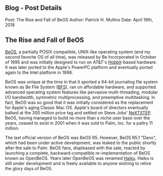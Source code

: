 ## Blog - Post Details

Post: The Rise and Fall of BeOS
Author: Patrick H. Mullins
Date: April 18th, 2018

## The Rise and Fall of BeOS

[BeOS](https://en.wikipedia.org/wiki/BeOS), a partially POSIX compatible, UNIX-like operating system (and my second favorite OS of all time), was released by Be Incorporated in October of 1995 and was initially designed to run on AT&T's [Hobbit](https://en.wikipedia.org/wiki/AT%26T_Hobbit)-based hardware. It was later ported to the Apple's PowerPC platform and eventually ported again to the Intel platform in 1998.

BeOS was unique at the time in that it sported a 64-bit journaling file system known as Be File System ([BFS](https://en.wikipedia.org/wiki/Be_File_System)), ran on affordable hardware, and supported advanced operating system features like pervasive multi-threading, modular I/O bandwidth, symmetric multiprocessing, and preemptive multitasking. In fact, BeOS was so good that it was initially considered as the replacement for Apple's aging Classic Mac OS. Apple's board of directors eventually balked at the 300 million price tag and settled on Steve Jobs' [NeXTSTEP](https://en.wikipedia.org/wiki/NeXTSTEP). BeOS, having managed to build no more than a niche user base over the years, ceased to exist in 2001 when it was sold to Palm, Inc. for a paltry 11 million.

The last official version of BeOS was BeOS R5. However, BeOS R5.1 "Dano", which had been under active development, was leaked to the public shortly after the sale to Palm. BeOS fans, displeased with the sale, reacted by launching a complete, backward-compatible re-implementation of BeOS known as OpenBeOS. Years later OpenBeOS was renamed [Haiku](https://www.haiku-os.org). Haiku is still under development and is freely available to anyone wishing to relive the glory days of BeOS.


